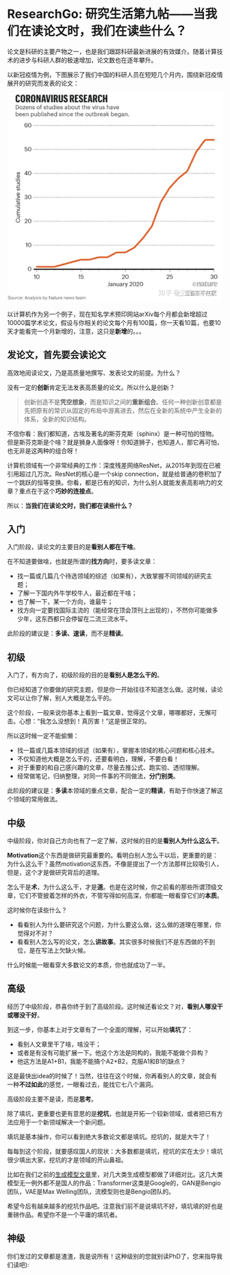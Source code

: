 # ResearchGo: 研究生活第九帖——当我们在读论文时，我们在读些什么？

论文是科研的主要产物之一，也是我们跟踪科研最新进展的有效媒介。随着计算技术的进步与科研人群的极速增加，论文数也在逐年攀升。

以新冠疫情为例，下图展示了我们中国的科研人员在短短几个月内，围绕新冠疫情展开的研究而发表的论文：

![img](./image/v2-7dc53147c9e53489d4ccd7435f0be8be_1440w.webp)

以计算机作为另一个例子，现在知名学术预印网站arXiv每个月都会新增超过10000篇学术论文，假设与你相关的论文每个月有100篇，你一天看10篇，也要10天才能看完一个月新增的，注意，这只是**新增**的。。。

## 发论文，首先要会读论文

高效地阅读论文，乃是高质量地撰写、发表论文的前提。为什么？

没有一定的**创新**肯定无法发表高质量的论文。所以什么是创新？

> 创新创造不是**凭空想象**，而是知识之间的**重新组合**。任何一种创新创意都是先把原有的常识从固定的布局中游离进去，然后在全新的系统中产生全新的体系，全新的知识结构。

不信你看：我们都知道，古埃及著名的斯芬克斯（sphinx）是一种可怕的怪物。但是斯芬克斯是个啥？就是狮身人面像呀！你知道狮子，也知道人，那它再可怕，也无非是这两种的组合呀！

计算机领域有一个非常经典的工作：深度残差网络ResNet，从2015年到现在已被引用超过几万次。ResNet的核心是一个skip connection，就是给普通的卷积加了一个跳跃的恒等变换。你看，都是已有的知识，为什么别人就能发表高影响力的文章？重点在于这个**巧妙的连接点**。

所以：**当我们在读论文时，我们都在读些什么？**

## 入门

入门阶段，读论文的主要目的是**看别人都在干啥**。

在不知道要做啥，也就是所谓的**找方向**时，要多读文章：

- 找一篇或几篇几个待选领域的综述（如果有），大致掌握不同领域的研究主题；
- 了解一下国内外牛学校牛人，最近都在干啥；
- 也了解一下，某一个方向，谁最牛；
- 找方向一定要找国际主流的（能经常在顶会顶刊上出现的），不然你可能做多少年，这东西都只会停留在二流三流水平。

此阶段的建议是：**多读、速读**，而不是**精读**。

## 初级

入门了，有方向了，初级阶段的目的是**看别人是怎么干的**。

你已经知道了你要做的研究主题，但是你一开始往往不知道怎么做。这时候，读论文可以让你了解，别人大概是怎么干的。

这个阶段，一般来说你基本上看到一篇文章，觉得这个文章，哪哪都好，无懈可击。心想：“我怎么没想到！真厉害！”这是很正常的。

所以这时候一定不能偷懒：

- 找一篇或几篇本领域的综述（如果有），掌握本领域的核心问题和核心技术。
- 不仅知道他大概是怎么干的，还要看明白，理解，不要白看！
- 对于重要的和自己感兴趣的文章，尽量去推公式、跑实验、透彻理解。
- 经常做笔记，归纳整理，对同一件事的不同做法，**分门别类**。

此阶段的建议是：**多读**本领域的重点文章，配合一定的**精读**，有助于你快速了解这个领域的常用做法。

## 中级

中级阶段，你对自己方向也有了一定了解，这时候的目的是**看别人为什么这么干**。

**Motivation**这个东西是做研究最重要的。看明白别人怎么干以后，更重要的是：为什么这么干？虽然motivation这东西，不像是提出了一个方法那样比较吸引人，但是，这个才是做研究背后的道理。

怎么干是**术**，为什么这么干，才是**道**。也是在这时候，你之前看的那些所谓顶级文章，它们不管披着怎样的外衣，不管写得如何高深，你都能一眼看穿它们的**本质**。

这时候你在读些什么？

- 看看别人为什么要研究这个问题，为什么要这么做，这么做的道理在哪里，你觉得对不对？
- 看看别人怎么写的论文，怎么**讲故事**。其实很多时候我们不是东西做的不到位，是在写法上欠缺火候。

什么时候能一眼看穿大多数论文的本质，你也就成功了一半。

## 高级

经历了中级阶段，恭喜你终于到了高级阶段。这时候还看论文？对，**看别人哪没干或哪没干好**。

到这一步，你基本上对于文章有了一个全面的理解，可以开始**填坑**了：

- 看别人文章里干了啥，啥没干；
- 或者是有没有可能扩展一下。他这个方法是同构的，我能不能做个异构？
- 他这方法是A1+B1，我能不能搞个A2+B2，克服A1和B1的缺点？

这是最快出idea的时候了！当然，往往在这个时候，你再看别人的文章，就会有一种**不过如此**的感觉，一眼看过去，能找它七八个漏洞。

高级阶段主要不是读，而是**思考**。

除了填坑，更重要也更有意思的是**挖坑**，也就是开拓一个较新领域，或者把已有方法应用于一个新领域解决一个新问题。

填坑是基本操作，你可以看到绝大多数论文都是填坑。挖坑的，就是大牛了！

每每到这个阶段，就要感叹国人的现状：大多数都是填坑，挖坑的实在太少！填坑很少填出大家，挖坑的才是领域的开山鼻祖。

比如在我们之前的[生成模型文章](https://zhuanlan.zhihu.com/p/116775904)里，对几大类生成模型都做了详细对比。这几大类模型无一例外都不是国人的作品：Transformer这类是Google的，GAN是Bengio团队，VAE是Max Welling团队，流模型则也是Bengio团队的。

希望今后有越来越多的挖坑作品吧。注意我们前不是说填坑不好，填坑填的好也是重磅作品。希望你不是一个平庸的填坑者。

## 神级

你们发过的文章都是渣渣，我是说所有！这种级别的您就别读PhD了，您来指导我们读吧):